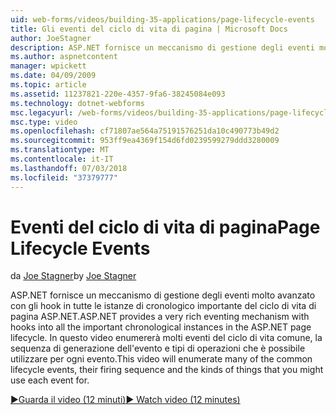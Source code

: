 ```yaml
---
uid: web-forms/videos/building-35-applications/page-lifecycle-events
title: Gli eventi del ciclo di vita di pagina | Microsoft Docs
author: JoeStagner
description: ASP.NET fornisce un meccanismo di gestione degli eventi molto avanzato con gli hook in tutte le istanze di cronologico importante del ciclo di vita di pagina ASP.NET. In questo video verrà enum...
ms.author: aspnetcontent
manager: wpickett
ms.date: 04/09/2009
ms.topic: article
ms.assetid: 11237821-220e-4357-9fa6-38245084e093
ms.technology: dotnet-webforms
msc.legacyurl: /web-forms/videos/building-35-applications/page-lifecycle-events
msc.type: video
ms.openlocfilehash: cf71807ae564a75191576251da10c490773b49d2
ms.sourcegitcommit: 953ff9ea4369f154d6fd0239599279ddd3280009
ms.translationtype: MT
ms.contentlocale: it-IT
ms.lasthandoff: 07/03/2018
ms.locfileid: "37379777"
---
```

<a name="page-lifecycle-events"></a><span data-ttu-id="84ef3-104">Eventi del ciclo di vita di pagina</span><span class="sxs-lookup"><span data-stu-id="84ef3-104">Page Lifecycle Events</span></span>
====================
<span data-ttu-id="84ef3-105">da [Joe Stagner](https://github.com/JoeStagner)</span><span class="sxs-lookup"><span data-stu-id="84ef3-105">by [Joe Stagner](https://github.com/JoeStagner)</span></span>

<span data-ttu-id="84ef3-106">ASP.NET fornisce un meccanismo di gestione degli eventi molto avanzato con gli hook in tutte le istanze di cronologico importante del ciclo di vita di pagina ASP.NET.</span><span class="sxs-lookup"><span data-stu-id="84ef3-106">ASP.NET provides a very rich eventing mechanism with hooks into all the important chronological instances in the ASP.NET page lifecycle.</span></span> <span data-ttu-id="84ef3-107">In questo video enumererà molti eventi del ciclo di vita comune, la sequenza di generazione dell'evento e tipi di operazioni che è possibile utilizzare per ogni evento.</span><span class="sxs-lookup"><span data-stu-id="84ef3-107">This video will enumerate many of the common lifecycle events, their firing sequence and the kinds of things that you might use each event for.</span></span>

[<span data-ttu-id="84ef3-108">&#9654;Guarda il video (12 minuti)</span><span class="sxs-lookup"><span data-stu-id="84ef3-108">&#9654; Watch video (12 minutes)</span></span>](https://channel9.msdn.com/Blogs/ASP-NET-Site-Videos/page-lifecycle-events)
